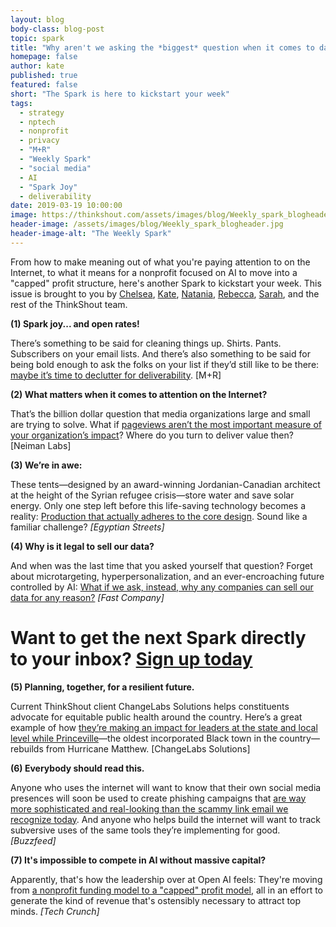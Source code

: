 ```yaml
---
layout: blog
body-class: blog-post
topic: spark
title: "Why aren't we asking the *biggest* question when it comes to data privacy?"
homepage: false
author: kate
published: true
featured: false
short: "The Spark is here to kickstart your week"
tags:
  - strategy
  - nptech
  - nonprofit
  - privacy
  - "M+R"
  - "Weekly Spark"
  - "social media"
  - AI
  - "Spark Joy"
  - deliverability
date: 2019-03-19 10:00:00
image: https://thinkshout.com/assets/images/blog/Weekly_spark_blogheader.jpg
header-image: /assets/images/blog/Weekly_spark_blogheader.jpg
header-image-alt: "The Weekly Spark"
---
```

From how to make meaning out of what you're paying attention to on the Internet, to what it means for a nonprofit focused on AI to move into a "capped" profit structure, here's another Spark to kickstart your week. This issue is brought to you by [Chelsea](https://thinkshout.com/team/chelsea/), [Kate](https://thinkshout.com/team/kate/), [Natania](https://thinkshout.com/team/natania/), [Rebecca](https://thinkshout.com/team/rebecca/), [Sarah](https://thinkshout.com/team/sarah/), and the rest of the ThinkShout team.

**(1) Spark joy... and open rates!**

There’s something to be said for cleaning things up. Shirts. Pants. Subscribers on your email lists. And there’s also something to be said for being bold enough to ask the folks on your list if they’d still like to be there: [maybe it’s time to declutter for deliverability](https://www.mrss.com/lab/decluttering-for-deliverability-the-life-changing-magic-of-tidying-up-your-email-list/?). [M+R]

**(2) What matters when it comes to attention on the Internet?**

That’s the billion dollar question that media organizations large and small are trying to solve. What if [pageviews aren’t the most important measure of your organization’s impact](http://www.niemanlab.org/2019/03/how-to-build-a-newsroom-culture-that-cares-about-metrics-beyond-pageviews/?)? Where do you turn to deliver value then? [Neiman Labs]

**(3) We’re in awe:**

These tents—designed by an award-winning Jordanian-Canadian architect at the height of the Syrian refugee crisis—store water and save solar energy. Only one step left before this life-saving technology becomes a reality: [Production that actually adheres to the core design](https://egyptianstreets.com/2018/12/27/female-architect-invents-refugee-tents-that-collect-rainwater-and-store-solar-energy/?). Sound like a familiar challenge? _[Egyptian Streets]_

**(4) Why is it legal to sell our data?**

And when was the last time that you asked yourself that question? Forget about microtargeting, hyperpersonalization, and an ever-encroaching future controlled by AI: [What if we ask, instead, why any companies can sell our data for any reason?](https://www.fastcompany.com/90318876/roger-mcnamee-why-is-it-legal-to-collect-data-on-kids-let-alone-sell-it?) _[Fast Company]_  



# Want to get the next Spark directly to your inbox? [**Sign up today**](http://eepurl.com/dFrmtn)



**(5) Planning, together, for a resilient future.**

Current ThinkShout client ChangeLabs Solutions helps constituents advocate for equitable public health around the country. Here’s a great example of how [they’re making an impact for leaders at the state and local level while Princeville](https://medium.com/changelab-solutions/damaged-by-hurricanes-a-historic-north-carolina-town-plans-for-a-resilient-future-6fc97c0ad89e?)—the oldest incorporated Black town in the country—rebuilds from Hurricane Matthew. [ChangeLabs Solutions]

**(6) Everybody should read this.**

Anyone who uses the internet will want to know that their own social media presences will soon be used  to create phishing campaigns that [are way more sophisticated and real-looking than the scammy link email we recognize today](https://www.buzzfeednews.com/article/charliewarzel/the-terrifying-future-of-fake-news?). And anyone who helps build the internet will want to track subversive uses of the same tools they’re implementing for good. _[Buzzfeed]_


**(7) It's impossible to compete in AI without massive capital?**

Apparently, that's how the leadership over at Open AI feels: They're moving from [a nonprofit funding model to a "capped" profit model](https://techcrunch.com/2019/03/11/openai-shifts-from-nonprofit-to-capped-profit-to-attract-capital/?), all in an effort to generate the kind of revenue that's ostensibly necessary to attract top minds. _[Tech Crunch]_
